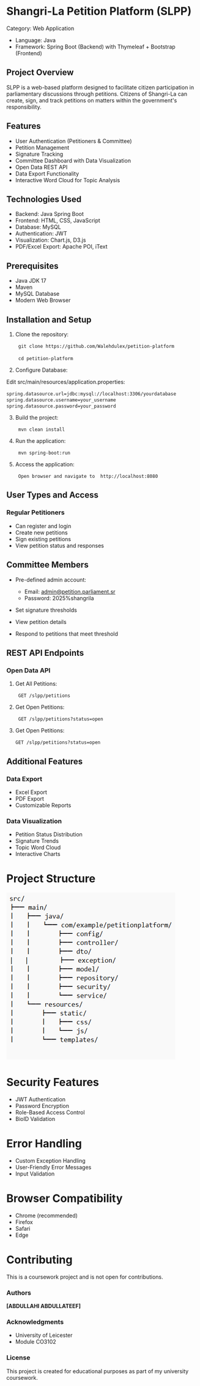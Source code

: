 # Shangri-La Petition Platform (SLPP)

Category: Web Application
- Language: Java
- Framework: Spring Boot (Backend) with Thymeleaf + Bootstrap (Frontend)

## Project Overview
SLPP is a web-based platform designed to facilitate citizen participation in parliamentary discussions through petitions. Citizens of Shangri-La can create, sign, and track petitions on matters within the government's responsibility.

## Features
- User Authentication (Petitioners & Committee)
- Petition Management
- Signature Tracking
- Committee Dashboard with Data Visualization
- Open Data REST API
- Data Export Functionality
- Interactive Word Cloud for Topic Analysis

## Technologies Used
- Backend: Java Spring Boot
- Frontend: HTML, CSS, JavaScript
- Database: MySQL
- Authentication: JWT
- Visualization: Chart.js, D3.js
- PDF/Excel Export: Apache POI, iText

## Prerequisites
- Java JDK 17
- Maven
- MySQL Database
- Modern Web Browser

## Installation and Setup
1. Clone the repository:

        git clone https://github.com/Walehdulex/petition-platform

        cd petition-platform

2. Configure Database:

Edit src/main/resources/application.properties:

    spring.datasource.url=jdbc:mysql://localhost:3306/yourdatabase
    spring.datasource.username=your_username
    spring.datasource.password=your_password

3. Build the project:
   
        mvn clean install
4. Run the application:
   
        mvn spring-boot:run
5. Access the application:

        Open browser and navigate to  http://localhost:8080

## **User Types and Access**

### Regular Petitioners

* Can register and login
* Create new petitions
* Sign existing petitions
* View petition status and responses

## Committee Members

* Pre-defined admin account:

  * Email: admin@petition.parliament.sr
  * Password: 2025%shangrila
  

* Set signature thresholds
* View petition details
* Respond to petitions that meet threshold

## REST API Endpoints

### Open Data API

1. Get All Petitions:

        GET /slpp/petitions
2. Get Open Petitions:
   
        GET /slpp/petitions?status=open
3. Get Open Petitions:

       GET /slpp/petitions?status=open

## Additional Features

### Data Export

* Excel Export
* PDF Export
* Customizable Reports

### Data Visualization

* Petition Status Distribution
* Signature Trends
* Topic Word Cloud
* Interactive Charts

# Project Structure
![img_2.png](img_2.png)

# Security Features

* JWT Authentication
* Password Encryption
* Role-Based Access Control
* BioID Validation

# Error Handling

* Custom Exception Handling
* User-Friendly Error Messages
* Input Validation

# Browser Compatibility

* Chrome (recommended)
* Firefox
* Safari
* Edge


# **Contributing**
This is a coursework project and is not open for contributions.

### Authors

**[ABDULLAHI ABDULLATEEF]**

### Acknowledgments

* University of Leicester
* Module CO3102

### **License**

This project is created for educational purposes as part of my university coursework.
